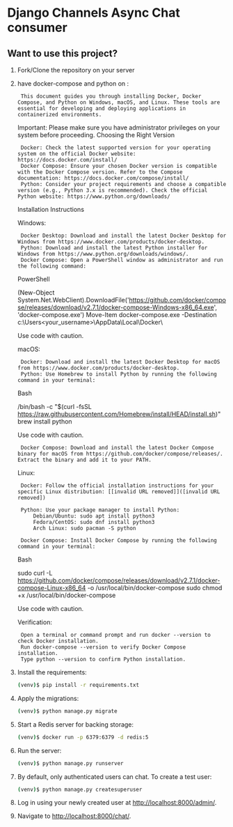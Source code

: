 # Django Channels Async Chat consumer


## Want to use this project?

1. Fork/Clone the repository on your server 

1. have docker-compose and python on :

        This document guides you through installing Docker, Docker Compose, and Python on Windows, macOS, and Linux. These tools are essential for developing and deploying applications in containerized environments.
    
    Important: Please make sure you have administrator privileges on your system before proceeding.
    Choosing the Right Version
    
        Docker: Check the latest supported version for your operating system on the official Docker website: https://docs.docker.com/install/
        Docker Compose: Ensure your chosen Docker version is compatible with the Docker Compose version. Refer to the Compose documentation: https://docs.docker.com/compose/install/
        Python: Consider your project requirements and choose a compatible version (e.g., Python 3.x is recommended). Check the official Python website: https://www.python.org/downloads/
    
    Installation Instructions
    
    Windows:
    
        Docker Desktop: Download and install the latest Docker Desktop for Windows from https://www.docker.com/products/docker-desktop.
        Python: Download and install the latest Python installer for Windows from https://www.python.org/downloads/windows/.
        Docker Compose: Open a PowerShell window as administrator and run the following command:
    
    PowerShell
    
    (New-Object System.Net.WebClient).DownloadFile('https://github.com/docker/compose/releases/download/v2.7.1/docker-compose-Windows-x86_64.exe', 'docker-compose.exe')
    Move-Item docker-compose.exe -Destination c:\Users\<your_username>\AppData\Local\Docker\
    
    Use code with caution.
    
    macOS:
    
        Docker: Download and install the latest Docker Desktop for macOS from https://www.docker.com/products/docker-desktop.
        Python: Use Homebrew to install Python by running the following command in your terminal:
    
    Bash
    
    /bin/bash -c "$(curl -fsSL https://raw.githubusercontent.com/Homebrew/install/HEAD/install.sh)"
    brew install python
    
    Use code with caution.
    
        Docker Compose: Download and install the latest Docker Compose binary for macOS from https://github.com/docker/compose/releases/. Extract the binary and add it to your PATH.
    
    Linux:
    
        Docker: Follow the official installation instructions for your specific Linux distribution: [[invalid URL removed]]([invalid URL removed])
    
        Python: Use your package manager to install Python:
            Debian/Ubuntu: sudo apt install python3
            Fedora/CentOS: sudo dnf install python3
            Arch Linux: sudo pacman -S python
    
        Docker Compose: Install Docker Compose by running the following command in your terminal:
    
    Bash
    
    sudo curl -L https://github.com/docker/compose/releases/download/v2.7.1/docker-compose-Linux-x86_64 -o /usr/local/bin/docker-compose
    sudo chmod +x /usr/local/bin/docker-compose
    
    Use code with caution.
    
    Verification:
    
        Open a terminal or command prompt and run docker --version to check Docker installation.
        Run docker-compose --version to verify Docker Compose installation.
        Type python --version to confirm Python installation.

1. Install the requirements:

    ```sh
    (venv)$ pip install -r requirements.txt
    ```

1. Apply the migrations:

    ```sh
    (venv)$ python manage.py migrate
    ```

1. Start a Redis server for backing storage:

    ```sh
    (venv)$ docker run -p 6379:6379 -d redis:5
    ```

1. Run the server:

    ```sh
    (venv)$ python manage.py runserver
    ```

1. By default, only authenticated users can chat. To create a test user:

    ```sh
    (venv)$ python manage.py createsuperuser
    ```

1. Log in using your newly created user at [http://localhost:8000/admin/](http://localhost:8000/admin/).

1. Navigate to [http://localhost:8000/chat/](http://localhost:8000/chat/).
